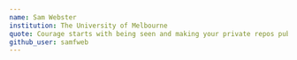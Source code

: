 ```yaml
---
name: Sam Webster
institution: The University of Melbourne
quote: Courage starts with being seen and making your private repos public.
github_user: samfweb
---
```

